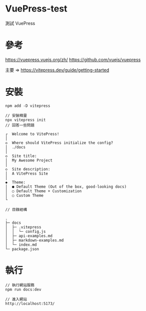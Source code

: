 # VuePress-test
測試 VuePress

# 參考
https://vuepress.vuejs.org/zh/
https://github.com/vuejs/vuepress

主要 => https://vitepress.dev/guide/getting-started

# 安裝
```
npm add -D vitepress

// 安裝精靈
npx vitepress init
// 回答一些問題

┌  Welcome to VitePress!
│
◇  Where should VitePress initialize the config?
│  ./docs
│
◇  Site title:
│  My Awesome Project
│
◇  Site description:
│  A VitePress Site
│
◆  Theme:
│  ● Default Theme (Out of the box, good-looking docs)
│  ○ Default Theme + Customization
│  ○ Custom Theme
└

// 目錄結構

.
├─ docs
│  ├─ .vitepress
│  │  └─ config.js
│  ├─ api-examples.md
│  ├─ markdown-examples.md
│  └─ index.md
└─ package.json
```

# 執行
```
// 執行網站服務
npm run docs:dev

// 進入網站
http://localhost:5173/
```
